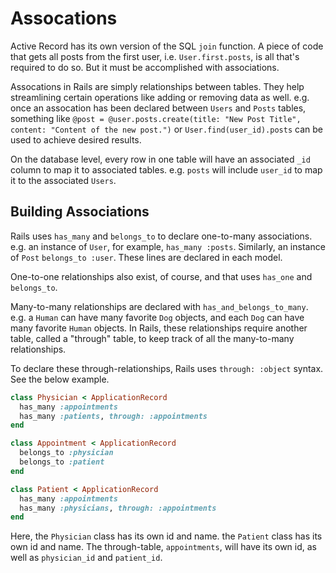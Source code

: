 # Assocations

Active Record has its own version of the SQL `join` function. A piece of code that gets all posts from the first user, i.e. `User.first.posts`, is all that's required to do so. But it must be accomplished with associations.

Assocations in Rails are simply relationships between tables. They help streamlining certain operations like adding or removing data as well. e.g. once an assocation has been declared between `Users` and `Posts` tables, something like `@post = @user.posts.create(title: "New Post Title", content: "Content of the new post.")` or `User.find(user_id).posts` can be used to achieve desired results.

On the database level, every row in one table will have an associated `_id` column to map it to associated tables. e.g. `posts` will include `user_id` to map it to the associated `Users`.

## Building Associations

Rails uses `has_many` and `belongs_to` to declare one-to-many associations. e.g. an instance of `User`, for example, `has_many :posts`. Similarly, an instance of `Post` `belongs_to :user`. These lines are declared in each model. 

One-to-one relationships also exist, of course, and that uses `has_one` and `belongs_to`. 

Many-to-many relationships are declared with `has_and_belongs_to_many`. e.g. a `Human` can have many favorite `Dog` objects, and each `Dog` can have many favorite `Human` objects. In Rails, these relationships require another table, called a "through" table, to keep track of all the many-to-many relationships. 

To declare these through-relationships, Rails uses `through: :object` syntax. See the below example.

```rb
class Physician < ApplicationRecord
  has_many :appointments
  has_many :patients, through: :appointments
end

class Appointment < ApplicationRecord
  belongs_to :physician
  belongs_to :patient
end

class Patient < ApplicationRecord
  has_many :appointments
  has_many :physicians, through: :appointments
end
```

Here, the `Physician` class has its own id and name. the `Patient` class has its own id and name. The through-table, `appointments`, will have its own id, as well as `physician_id` and `patient_id`. 
